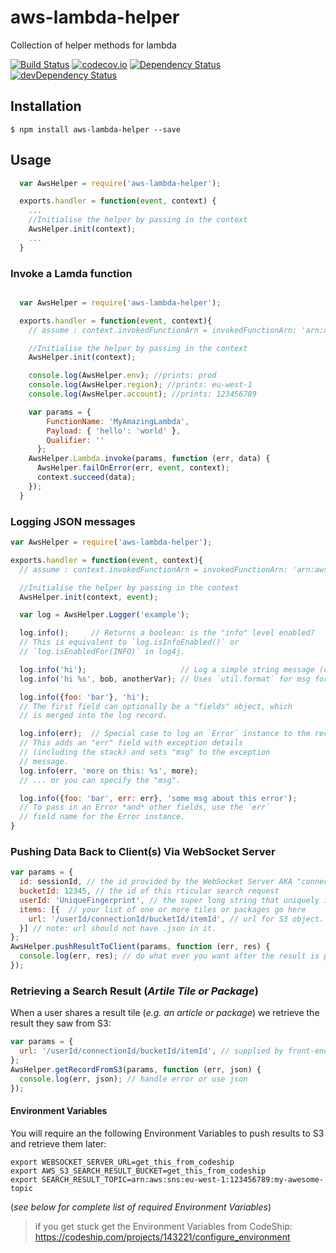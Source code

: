 # aws-lambda-helper
Collection of helper methods for lambda

[![Build Status](https://travis-ci.org/numo-labs/aws-lambda-helper.svg?branch=master)](https://travis-ci.org/numo-labs/aws-lambda-helper)
[![codecov.io](https://codecov.io/github/numo-labs/aws-lambda-helper/coverage.svg?branch=master)](https://codecov.io/github/numo-labs/aws-lambda-helper?branch=master)
[![Dependency Status](https://david-dm.org/numo-labs/aws-lambda-helper.svg)](https://david-dm.org/numo-labs/aws-lambda-helper)
[![devDependency Status](https://david-dm.org/numo-labs/aws-lambda-helper/dev-status.svg)](https://david-dm.org/numo-labs/aws-lambda-helper#info=devDependencies)

## Installation
`$ npm install aws-lambda-helper --save`

## Usage

```javascript
  var AwsHelper = require('aws-lambda-helper');

  exports.handler = function(event, context) {
    ...
    //Initialise the helper by passing in the context
    AwsHelper.init(context);
    ...
  }
```

### Invoke a Lamda function

```javascript

  var AwsHelper = require('aws-lambda-helper');

  exports.handler = function(event, context){
    // assume : context.invokedFunctionArn = invokedFunctionArn: 'arn:aws:lambda:eu-west-1:123456789:function:mylambda:prod'

    //Initialise the helper by passing in the context
    AwsHelper.init(context);

    console.log(AwsHelper.env); //prints: prod
    console.log(AwsHelper.region); //prints: eu-west-1
    console.log(AwsHelper.account); //prints: 123456789

    var params = {
        FunctionName: 'MyAmazingLambda',
        Payload: { 'hello': 'world' },
        Qualifier: ''
      };
    AwsHelper.Lambda.invoke(params, function (err, data) {
      AwsHelper.failOnError(err, event, context);
      context.succeed(data);
    });
  }
```

### Logging JSON messages

```js
var AwsHelper = require('aws-lambda-helper');

exports.handler = function(event, context){
  // assume : context.invokedFunctionArn = invokedFunctionArn: 'arn:aws:lambda:eu-west-1:123456789:function:mylambda:prod'

  //Initialise the helper by passing in the context
  AwsHelper.init(context, event);

  var log = AwsHelper.Logger('example');

  log.info();     // Returns a boolean: is the "info" level enabled?
  // This is equivalent to `log.isInfoEnabled()` or
  // `log.isEnabledFor(INFO)` in log4j.

  log.info('hi');                     // Log a simple string message (or number).
  log.info('hi %s', bob, anotherVar); // Uses `util.format` for msg formatting.

  log.info({foo: 'bar'}, 'hi');
  // The first field can optionally be a "fields" object, which
  // is merged into the log record.

  log.info(err);  // Special case to log an `Error` instance to the record.
  // This adds an "err" field with exception details
  // (including the stack) and sets "msg" to the exception
  // message.
  log.info(err, 'more on this: %s', more);
  // ... or you can specify the "msg".

  log.info({foo: 'bar', err: err}, 'some msg about this error');
  // To pass in an Error *and* other fields, use the `err`
  // field name for the Error instance.
}
```

### Pushing Data Back to Client(s) Via WebSocket Server

```js
var params = {
  id: sessionId, // the id provided by the WebSocket Server AKA "connectionId"
  bucketId: 12345, // the id of this rticular search request
  userId: 'UniqueFingerprint', // the super long string that uniquely identifies a client
  items: [{  // your list of one or more tiles or packages go here
    url: '/userId/connectionId/bucketId/itemId', // url for S3 object.
  }] // note: url should not have .json in it.
};
AwsHelper.pushResultToClient(params, function (err, res) {
  console.log(err, res); // do what ever you want after the result is pushed
});
```

### Retrieving a Search Result (*Artile Tile or Package*)

When a user shares a result tile (*e.g. an article or package*)
we retrieve the result they saw from S3:

```js
var params = {
  url: '/userId/connectionId/bucketId/itemId', // supplied by front-end
};
AwsHelper.getRecordFromS3(params, function (err, json) {
  console.log(err, json); // handle error or use json
});
```

#### Environment Variables

You will require an the following Environment Variables to push results to S3
and retrieve them later:
```
export WEBSOCKET_SERVER_URL=get_this_from_codeship
export AWS_S3_SEARCH_RESULT_BUCKET=get_this_from_codeship
export SEARCH_RESULT_TOPIC=arn:aws:sns:eu-west-1:123456789:my-awesome-topic
```

(*see below for complete list of required Environment Variables*)

> if you get stuck get the Environment Variables from CodeShip:
> https://codeship.com/projects/143221/configure_environment
